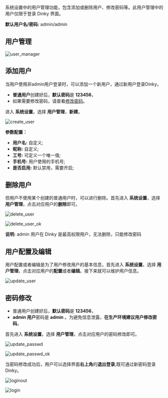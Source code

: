 系统设置中的用户管理功能，包含添加或删除用户、修改密码等。此用户管理中的用户仅限于登录 Dinky 界面。

**默认用户名/密码:** admin/admin

## 用户管理

![user_manager](http://www.aiwenmo.com/dinky/docs/zh-CN/administrator-guide/system_setting/user_management/user_manager.png)

## 添加用户

当用户使用非admin用户登录时，可以添加一个新用户，通过新用户登录Dinky。
- **普通用户**创建好后，**默认密码**是 **123456**，
- 如果需要修改密码，请查看[修改密码](#密码修改)。

进入 **系统设置**，选择  **用户管理**，**新建**。

![create_user](http://www.aiwenmo.com/dinky/docs/zh-CN/administrator-guide/system_setting/user_management/create_user.png)


**参数配置：**

- **用户名:** 自定义;
- **昵称:** 自定义;
- **工号:** 可定义一个唯一值;
- **手机号:** 用户使用的手机号;
- **是否启用:** 默认禁用，需要开启;

## 删除用户

但用户不使用某个创建的普通用户时，可以进行删除。首先进入 **系统设置**，选择 **用户管理**，点击对应用户的**删除**即可。

![delete_user](http://www.aiwenmo.com/dinky/docs/zh-CN/administrator-guide/system_setting/user_management/delete_user.png)

![delete_user_ok](http://www.aiwenmo.com/dinky/docs/zh-CN/administrator-guide/system_setting/user_management/delete_user_ok.png)



**说明:** admin 用户在 Dinky 是最高权限用户，无法删除，只能修改密码

## 用户配置及编辑

用户配置或者编辑是为了用户修改用户的基本信息，首先进入 **系统设置**，选择 **用户管理**，点击对应用户的**配置**或者**编辑**。接下来就可以维护用户信息。

![update_user](http://www.aiwenmo.com/dinky/docs/zh-CN/administrator-guide/system_setting/user_management/update_user.png)



## 密码修改

- 普通用户创建好后，**默认密码**是 **123456**，
- **admin 用户**密码是 **admin** 。为避免信息泄露，**在生产环境建议用户修改密码**。

首先进入 **系统设置**，选择 **用户管理**，点击对应用户的密码修改即可。

![update_passwd](http://www.aiwenmo.com/dinky/docs/zh-CN/administrator-guide/system_setting/user_management/update_passwd.png)

![update_passwd_ok](http://www.aiwenmo.com/dinky/docs/zh-CN/administrator-guide/system_setting/user_management/update_passwd_ok.png)



当密码修改成功后，用户可以选择界面**右上角**的**退出登录**,既可通过新密码登录 Dinky。

![loginout](http://www.aiwenmo.com/dinky/docs/zh-CN/administrator-guide/system_setting/user_management/loginout.png)



![login](http://www.aiwenmo.com/dinky/docs/zh-CN/administrator-guide/system_setting/user_management/login.png)







